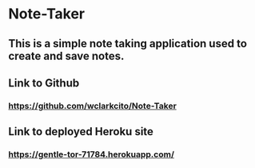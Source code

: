 # Note-Taker

## This is a simple note taking application used to create and save notes.

## Link to Github

### https://github.com/wclarkcito/Note-Taker

## Link to deployed Heroku site

### https://gentle-tor-71784.herokuapp.com/

